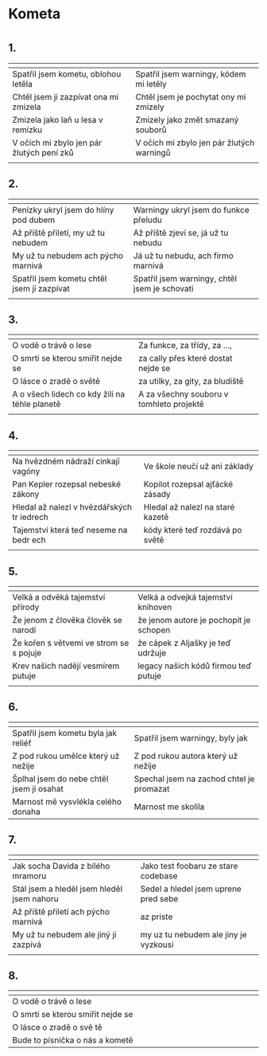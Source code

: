 # Kometa
# 


## 1.
| <img width=300/>                          | <img width=300/>                          |
|:------------------------------------------|-------------------------------------------|
| Spatřil jsem kometu, oblohou letěla       | Spatřil jsem warningy, kódem mi letěly    |
| Chtěl jsem jí zazpívat ona mi zmizela     | Chtěl jsem je pochytat ony mi zmizely     |
| Zmizela jako laň u lesa v remízku         | Zmizely jako změt smazaný souborů       |
| V očích mi zbylo jen pár žlutých pení zků | V očích mi zbylo jen pár žlutých warningů |
|                                           |                                           |

## 2.
| <img width=300/>                           | <img width=300/>                              |
|:-------------------------------------------|-----------------------------------------------|
| Penízky ukryl jsem do hlíny pod dubem      | Warningy ukryl jsem do funkce přeludu         |
| Až příště přiletí, my už tu nebudem        | Až příště zjeví se, já už tu nebudu           |
| My už tu nebudem ach pýcho marnivá         | Já už tu nebudu, ach firmo marnivá            |
| Spatřil jsem kometu chtěl jsem jí zazpívat | Spatřil jsem warningy, chtěl jsem je schovati |
|                                            |                                               |

## 3.
| <img width=300/>                              | <img width=300/>                         |
|:----------------------------------------------|------------------------------------------|
| O vodě o trávě o lese                         | Za funkce, za třídy, za ...,             |
| O  smrti se kterou smířit nejde se            | za cally přes které dostat nejde se      |
| O lásce o zradě o světě                       | za utilky, za gity, za bludiště          |
| A o všech lidech co kdy žili na téhle planetě | A za všechny souboru v tomhleto projektě |
|                                               |                                          |

## 4.
| <img width=300/>                           | <img width=300/>                 |
|:-------------------------------------------|----------------------------------|
| Na hvězdném nádraží cinkají vagóny         | Ve škole neučí už ani základy    |
| Pan Kepler rozepsal nebeské zákony         | Kopilot rozepsal ajťácké zásady  |
| Hledal až nalezl v hvězdářských tr iedrech | Hledal až nalezl na staré kazetě |
| Tajemství která teď neseme na bedr ech     | kódy které teď rozdává po světě  |
|                                            |                                  |

## 5.
| <img width=300/>                         | <img width=300/>                        |
|:-----------------------------------------|-----------------------------------------|
| Velká a odvěká tajemství přírody         | Velká a odvejká tajemství knihoven      |
| Že jenom z člověka člověk se narodí      | že jenom autore je pochopit je schopen  |
| Že kořen s větvemi ve strom se s pojuje  | že cápek z Aljašky je teď udržuje       |
| Krev našich nadějí vesmírem putuje       | legacy našich kódů firmou teď putuje    |
|                                          |                                         |

## 6.
| <img width=300/>                           | <img width=300/> |
|:-------------------------------------------|------------------|
| Spatřil jsem kometu byla jak reliéf        | Spatřil jsem warningy, byly jak           |
| Z pod rukou umělce který už nežije         | Z pod rukou autora který už nežije        |
| Šplhal jsem do nebe chtěl jsem ji osahat   | Spechal jsem na zachod chtel je promazat  |
| Marnost mě vysvlékla celého donaha         | Marnost me skolila                   |

## 7.
| <img width=300/>                           | <img width=300/> |
|:-------------------------------------------|------------------|
| Jak socha Davida z bílého mramoru          | Jako test foobaru ze stare codebase   |
| Stál jsem a hleděl jsem hleděl jsem nahoru | Sedel a hledel jsem uprene pred sebe  |
| Až příště přiletí ach pýcho marnivá        | az priste                             |
| My už tu nebudem ale jiný jí zazpívá       | my uz tu nebudem ale jiny je vyzkousi |
|                                            |                                       |

## 8.
| <img width=300/>                   | <img width=300/> |
|:-----------------------------------|------------------|
| O vodě o trávě o lese              |                  |
| O  smrti se kterou smířit nejde se |                  |
| O lásce o zradě o svě tě           |                  |
| Bude to písnička o nás a kometě    |                  |
